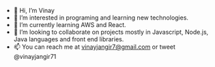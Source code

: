 - 👋 Hi, I’m Vinay
- 👀 I’m interested in programing and learning new technologies.
- 🌱 I’m currently learning AWS and React.
- 💞️ I’m looking to collaborate on projects mostly in Javascript, Node.js, Java languages and front end libraries.
- 📫 You can reach me at vinayjangir7@gmail.com or tweet @vinayjangir71

<!---
vinayjangir7/vinayjangir7 is a ✨ special ✨ repository because its `README.md` (this file) appears on your GitHub profile.
You can click the Preview link to take a look at your changes.
--->
